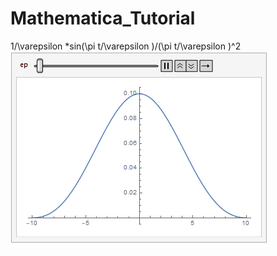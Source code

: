 # Mathematica_Tutorial
1/\varepsilon *sin(\pi t/\varepsilon )/(\pi t/\varepsilon )^2
![This is the variation of the signal which converge to the dirac delta function](https://github.com/vassef/Mathematica_Tutorial/blob/ec1a44582139e73f21aa116dd407569a9c78816e/animation_delta.gif)


